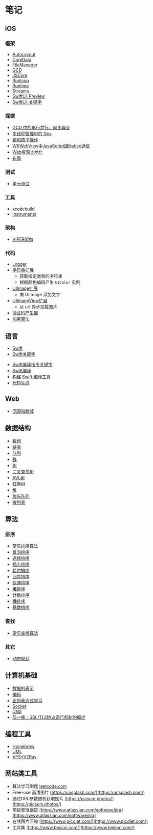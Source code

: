 # 笔记

## iOS

### 框架

<!--CocoaTouch-->
<!--Animation-->
<!--[Combine](IOS/Frameworks/Combine/Combine.md)-->

- [AutoLayout](IOS/Frameworks/AutoLayout/AutoLayout.md)
- [CoreData](IOS/Frameworks/CoreData/CoreData.md)
- [FileManager](IOS/Frameworks/FileManager/FileManager.md)
- [GCD](IOS/Frameworks/GCD/GCD.md)
- [JSCore](IOS/Frameworks/JSCore/JSCore.md)
- [Runloop](IOS/Frameworks/Runloop/Runloop.md) <!--待完善-->
- [Runtime](IOS/Frameworks/Runtime/Runtime.md)
- [Streams](IOS/Frameworks/Streams/Streams.md)
- [SwiftUI-Preview](IOS/Frameworks/SwiftUI/Preview.md)
- [SwiftUI-关键字](IOS/Frameworks/SwiftUI/Keywords.md)

### 探索

- [GCD 中的串行并行、同步异步](IOS/Topics/GCD/PerformMethods.md)
- [多线程管理中的 Qos](IOS/Topics/MultiThreading/Qos.md)
- [锁和原子操作](IOS/Topics/Lock/Lock.md)
- [WKWebView中JavaScript跟Native通信](IOS/Topics/JSInteraction/JSInteraction.md)
- [Web资源本地化](IOS/Topics/WebLocalized/WebLocalized.md)
- [布局](IOS/Topics/Layout/Layout.md)

### 测试

- [单元测试](IOS/Testing/UnitTesting/UnitTesting.md)

### 工具

- [xcodebuild](IOS/Tools/Xcodebuild/Xcodebuild.md)
- [Instruments](IOS/Tools/Instruments/Instruments.md)

### 架构

- [VIPER架构](IOS/Architectures/VIPER/VIPER.md)
<!--- [编码规范](IOS/Architecture/CodingStyle.md) TODO
-->

### 代码

- [Logger](IOS/Code/Logger.swift)
- [字符串扩展](IOS/Code/StringExtension.swift)
	- 获取指定类型的字符串
	- 根据颜色编码产生 `UIColor` 实例
- [UIImage扩展](IOS/Code/UIImageExtension.swift)
	- 向 UIImage 添加文字
- [UIImageView扩展](IOS/Code/UIImageViewExtension.swift)
	- 从 url 异步加载图片
- [验证码产生器](IOS/Code/CaptchaView.swift)
- [加密算法](IOS/Code/Crypto.swift)

## 语言

- [Swift](Language/Swift.md)
- [Swift关键字](Language/SwiftKeywords.md)
<!--- [SwiftKeyPaths](Language/SwiftKeyPaths.md)-->
- [Swift编译指令关键字](Language/SwiftCompilerKeyword.md)
- [Swift编译](Language/SwiftCompilation.md)
- [构建 Swift 编译工具](https://www.polidea.com/blog/how-to-build-swift-compiler-based-tool-the-step-by-step-guide/)
- [代码生成](Language/SwiftCodeGenerate.md)

## Web

- [同源和跨域](Web/Origin.md)


## 数据结构

- [数组](DataStruct/Array.md)
- [链表](DataStruct/LinkedList.md)
- [队列](DataStruct/Queue.md)
- [栈](DataStruct/Stack.md)
- [树](DataStruct/Tree.md)
- [二叉查找树](DataStruct/BinarySearchTree.md)
- [AVL树](DataStruct/AVLTree.md)
- [红黑树](DataStruct/RedBlackTree.md)
- [堆](DataStruct/Heap.md)
- [优先队列](DataStruct/PriorityQueue.md)
- [散列表](DataStruct/HashTable.md)

## 算法

### 排序

- [常见排序算法](Algorithm/Sort/Sort.md)
- [冒泡排序](Algorithm/Sort/BubbleSort.md)
- [选择排序](Algorithm/Sort/SelectionSort.md)
- [插入排序](Algorithm/Sort/InsertionSort.md)
- [希尔排序](Algorithm/Sort/ShellSort.md)
- [归并排序](Algorithm/Sort/MergeSort.md)
- [快速排序](Algorithm/Sort/QuickSort.md)
- [堆排序](Algorithm/Sort/HeapSort.md)
- [计数排序](Algorithm/Sort/CountingSort.md)
- [桶排序](Algorithm/Sort/BucketSort.md)
- [基数排序](Algorithm/Sort/RadixSort.md)

### 查找

- [常见查找算法](Algorithm/Search/Search.md)

<!--深度优先和广度优先-->

### 其它

- [动态规划](Algorithm/Other/DynamicProgramming.md)

## 计算机基础

- [数据的表示](Basics/DataRepresentation.md)
- [编码](Basics/Encoding.md)
- [正则表达式学习](https://www.jb51.net/tools/zhengze.html)
- [Socket](Basics/Socket.md)
- [DNS](Basics/DNS.md)
- [阮一峰：SSL/TLS协议运行机制的概述](https://www.ruanyifeng.com/blog/2014/02/ssl_tls.html)

<!--- [二进制、十进制、十六进制]()
- [基本数据类型及其占用的长度]()-->


## 编程工具

- [Homebrew](DeveloperTools/Homebrew.md)
- [UML](DeveloperTools/UML.md)
- [VPS+V2Ray](DeveloperTools/VPS_V2Ray.md)

## 网站类工具

- 算法学习刷题 [leetcode.com](https://leetcode.com)
- Free-use 高清图片 [https://unsplash.com/](https://unsplash.com/)
- 通过URL参数随机获取图片 [https://picsum.photos/](https://picsum.photos/)
- 项目管理跟踪 [https://www.atlassian.com/software/jira](https://www.atlassian.com/software/jira)
- 在线图片压缩 [https://www.picdiet.com/](https://www.picdiet.com/)
- 工具集 [https://www.bejson.com/](https://www.bejson.com/)
